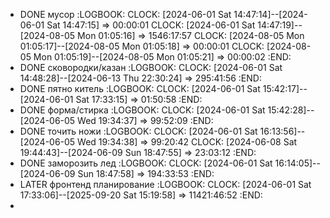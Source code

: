 - DONE мусор
  :LOGBOOK:
  CLOCK: [2024-06-01 Sat 14:47:14]--[2024-06-01 Sat 14:47:15] =>  00:00:01
  CLOCK: [2024-06-01 Sat 14:47:19]--[2024-08-05 Mon 01:05:16] =>  1546:17:57
  CLOCK: [2024-08-05 Mon 01:05:17]--[2024-08-05 Mon 01:05:18] =>  00:00:01
  CLOCK: [2024-08-05 Mon 01:05:19]--[2024-08-05 Mon 01:05:21] =>  00:00:02
  :END:
- DONE сковородки/казан
  :LOGBOOK:
  CLOCK: [2024-06-01 Sat 14:48:28]--[2024-06-13 Thu 22:30:24] =>  295:41:56
  :END:
- DONE пятно китель
  :LOGBOOK:
  CLOCK: [2024-06-01 Sat 15:42:17]--[2024-06-01 Sat 17:33:15] =>  01:50:58
  :END:
- DONE форма/стирка
  :LOGBOOK:
  CLOCK: [2024-06-01 Sat 15:42:28]--[2024-06-05 Wed 19:34:37] =>  99:52:09
  :END:
- DONE точить ножи
  :LOGBOOK:
  CLOCK: [2024-06-01 Sat 16:13:56]--[2024-06-05 Wed 19:34:38] =>  99:20:42
  CLOCK: [2024-06-08 Sat 19:44:43]--[2024-06-09 Sun 18:47:55] =>  23:03:12
  :END:
- DONE заморозить лед
  :LOGBOOK:
  CLOCK: [2024-06-01 Sat 16:14:05]--[2024-06-09 Sun 18:47:58] =>  194:33:53
  :END:
- LATER фронтенд планирование
  :LOGBOOK:
  CLOCK: [2024-06-01 Sat 17:33:06]--[2025-09-20 Sat 15:19:58] =>  11421:46:52
  :END:
-